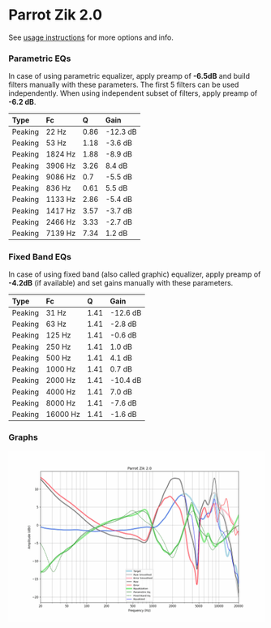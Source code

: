# Parrot Zik 2.0
See [usage instructions](https://github.com/jaakkopasanen/AutoEq#usage) for more options and info.

### Parametric EQs
In case of using parametric equalizer, apply preamp of **-6.5dB** and build filters manually
with these parameters. The first 5 filters can be used independently.
When using independent subset of filters, apply preamp of **-6.2 dB**.

| Type    | Fc      |    Q | Gain     |
|:--------|:--------|:-----|:---------|
| Peaking | 22 Hz   | 0.86 | -12.3 dB |
| Peaking | 53 Hz   | 1.18 | -3.6 dB  |
| Peaking | 1824 Hz | 1.88 | -8.9 dB  |
| Peaking | 3906 Hz | 3.26 | 8.4 dB   |
| Peaking | 9086 Hz | 0.7  | -5.5 dB  |
| Peaking | 836 Hz  | 0.61 | 5.5 dB   |
| Peaking | 1133 Hz | 2.86 | -5.4 dB  |
| Peaking | 1417 Hz | 3.57 | -3.7 dB  |
| Peaking | 2466 Hz | 3.33 | -2.7 dB  |
| Peaking | 7139 Hz | 7.34 | 1.2 dB   |

### Fixed Band EQs
In case of using fixed band (also called graphic) equalizer, apply preamp of **-4.2dB**
(if available) and set gains manually with these parameters.

| Type    | Fc       |    Q | Gain     |
|:--------|:---------|:-----|:---------|
| Peaking | 31 Hz    | 1.41 | -12.6 dB |
| Peaking | 63 Hz    | 1.41 | -2.8 dB  |
| Peaking | 125 Hz   | 1.41 | -0.6 dB  |
| Peaking | 250 Hz   | 1.41 | 1.0 dB   |
| Peaking | 500 Hz   | 1.41 | 4.1 dB   |
| Peaking | 1000 Hz  | 1.41 | 0.7 dB   |
| Peaking | 2000 Hz  | 1.41 | -10.4 dB |
| Peaking | 4000 Hz  | 1.41 | 7.0 dB   |
| Peaking | 8000 Hz  | 1.41 | -7.6 dB  |
| Peaking | 16000 Hz | 1.41 | -1.6 dB  |

### Graphs
![](./Parrot%20Zik%202.0.png)